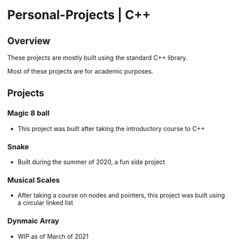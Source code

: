 # Personal-Projects | C++

## Overview
These projects are mostly built using the standard C++ library. 

Most of these projects are for academic purposes.

## Projects
### Magic 8 ball 
* This project was built after taking the introductory course to C++

### Snake
* Built during the summer of 2020, a fun side project

### Musical Scales
* After taking a course on nodes and pointers, this project was built using a circular linked list

### Dynmaic Array
* WIP as of March of 2021
